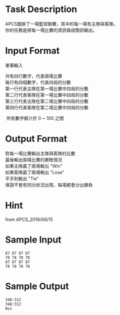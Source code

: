 # Task Description
APCS國辦了一場籃球聯賽，其中的每一場有主隊與客隊。  
你的任務是將每一場比賽的資訊做成簡訊輸出。
# Input Format
單筆輸入

共有四行數字，代表兩場比賽  
每行有四個數字，代表四局的分數  
第一行代表主隊在第一場比賽中四局的分數  
第二行代表客隊在第一場比賽中四局的分數  
第三行代表主隊在第二場比賽中四局的分數  
第四行代表客隊在第二場比賽中四局的分數

 所有數字都介於 0 \~ 100 之間
# Output Format
對每一場比賽輸出主隊與客隊的比數  
最後輸出兩場比賽的勝敗情況  
如果主隊贏了兩場輸出 "Win"  
如果客隊贏了兩場輸出 "Lose"  
平手則輸出 "Tie"  
保證不會有同分狀況出現，每場都會分出勝負
# Hint
from APCS\_2019/06/15
# Sample Input
```
87 87 87 87
78 78 78 78
87 87 87 87
78 78 78 78

```
# Sample Output
```
348:312
348:312
Win

```

